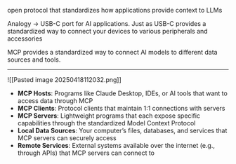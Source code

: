 open protocol that standardizes how applications provide context to LLMs

Analogy  -> USB-C port for AI applications. Just as USB-C provides a standardized way to connect your devices to various peripherals and accessories

MCP provides a standardized way to connect AI models to different data sources and tools.

---

![[Pasted image 20250418112032.png]]


- **MCP Hosts**: Programs like Claude Desktop, IDEs, or AI tools that want to access data through MCP
- **MCP Clients**: Protocol clients that maintain 1:1 connections with servers
- **MCP Servers**: Lightweight programs that each expose specific capabilities through the standardized Model Context Protocol
- **Local Data Sources**: Your computer’s files, databases, and services that MCP servers can securely access
- **Remote Services**: External systems available over the internet (e.g., through APIs) that MCP servers can connect to